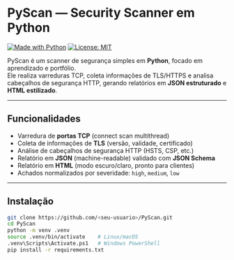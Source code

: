 # PyScan — Security Scanner em Python

[![Made with Python](https://img.shields.io/badge/Made%20with-Python-3776AB?logo=python)](https://www.python.org/)
[![License: MIT](https://img.shields.io/badge/License-MIT-yellow.svg)](./LICENSE)

PyScan é um scanner de segurança simples em **Python**, focado em aprendizado e portfólio.  
Ele realiza varreduras TCP, coleta informações de TLS/HTTPS e analisa cabeçalhos de segurança HTTP, gerando relatórios em **JSON estruturado** e **HTML estilizado**.

---

## Funcionalidades
- Varredura de **portas TCP** (connect scan multithread)
- Coleta de informações de **TLS** (versão, validade, certificado)
- Análise de cabeçalhos de segurança HTTP (HSTS, CSP, etc.)
- Relatório em **JSON** (machine-readable) validado com **JSON Schema**
- Relatório em **HTML** (modo escuro/claro, pronto para clientes)
- Achados normalizados por severidade: `high`, `medium`, `low`

---

## Instalação

```bash
git clone https://github.com/<seu-usuario>/PyScan.git
cd PyScan
python -m venv .venv
source .venv/bin/activate    # Linux/macOS
.venv\Scripts\Activate.ps1   # Windows PowerShell
pip install -r requirements.txt
